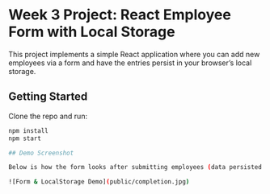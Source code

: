 # Week 3 Project: React Employee Form with Local Storage

This project implements a simple React application where you can add new employees via a form and have the entries persist in your browser’s local storage.  

## Getting Started

Clone the repo and run:

```bash
npm install
npm start

## Demo Screenshot

Below is how the form looks after submitting employees (data persisted via localStorage):

![Form & LocalStorage Demo](public/completion.jpg)
